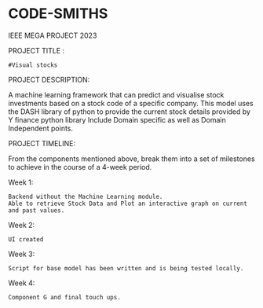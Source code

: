 # CODE-SMITHS
IEEE MEGA PROJECT 2023


PROJECT TITLE :

	#Visual stocks

PROJECT DESCRIPTION:

A machine learning framework that can predict and visualise stock investments based on a stock code of a specific company.
This model uses the DASH library  of python to provide the current stock details provided by Y finance python library 
Include Domain specific as well as Domain Independent points.


PROJECT TIMELINE:

From the components mentioned above, break them into a set of milestones to achieve in the course of a 4-week period.

Week 1:

	Backend without the Machine Learning module.
	Able to retrieve Stock Data and Plot an interactive graph on current and past values.
 
Week 2:

	UI created


Week 3:

	Script for base model has been written and is being tested locally.
Week 4:

	Component G and final touch ups.
